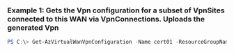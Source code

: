 ### Example 1: Gets the Vpn configuration for a subset of VpnSites connected to this WAN via VpnConnections. Uploads the generated Vpn
```powershell
PS C:\> Get-AzVirtualWanVpnConfiguration -Name cert01 -ResourceGroupName MyResourceGroup -StorageSasUrl SignedSasUrl -VpnSite $vpnSitesForConfig
```

